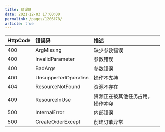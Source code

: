 ```yaml
---
title: 错误码
date: 2021-12-03 17:00:00
permalink: /pages/1206078/
article: true
---
```



| HttpCode | 错误码               | 描述                             |
| :------- | :------------------- | :------------------------------- |
| 400      | ArgMissing           | 缺少参数错误                     |
| 400      | InvalidParameter     | 参数错误                         |
| 400      | BadArgs              | 参数错误                         |
| 400      | UnsupportedOperation | 操作不支持                       |
| 404      | ResourceNotFound     | 资源不存在                       |
| 409      | ResourceInUse        | 资源正在被其他任务占用，操作冲突 |
| 500      | InternalError        | 内部错误                         |
| 500      | CreateOrderExcept    | 创建订单异常                     |
